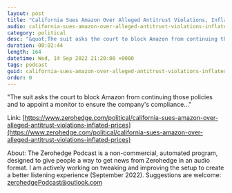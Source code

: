 ```yaml
---
layout: post
title: "California Sues Amazon Over Alleged Antitrust Violations, Inflated Prices"
audio: california-sues-amazon-over-alleged-antitrust-violations-inflated-prices-0
category: political
desc: "&quot;The suit asks the court to block Amazon from continuing those policies and to appoint a monitor to ensure the company's compliance...&quot;"
duration: 00:02:44
length: 164
datetime: Wed, 14 Sep 2022 21:20:00 +0000
tags: podcast
guid: california-sues-amazon-over-alleged-antitrust-violations-inflated-prices-0
order: 0
---
```

&quot;The suit asks the court to block Amazon from continuing those policies and to appoint a monitor to ensure the company's compliance...&quot;

Link: [https://www.zerohedge.com/political/california-sues-amazon-over-alleged-antitrust-violations-inflated-prices](https://www.zerohedge.com/political/california-sues-amazon-over-alleged-antitrust-violations-inflated-prices)

About: The Zerohedge Podcast is a non-commercial, automated program, designed to give people a way to get news from Zerohedge in an audio format.  I am actively working on tweaking and improving the setup to create a better listening experience (September 2022).  Suggestions are welcome: [zerohedgePodcast@outlook.com](mailto:zerohedgePodcast@outlook.com)